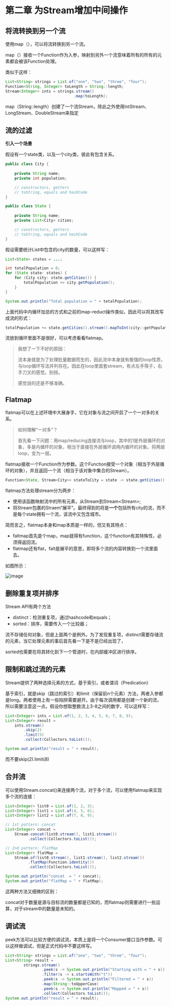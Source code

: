 # 第二章 为Stream增加中间操作

## 将流转换到另一个流

使用map（），可以将流转换到另一个流。

map（）接收一个Function作为入参，映射到另外一个流意味着所有的所有的元素都会被该Function处理。

类似于这样：

```java
List<String> strings = List.of("one", "two", "three", "four");
Function<String, Integer> toLength = String::length;
Stream<Integer> ints = strings.stream()
                              .map(toLength);
```

map（String::length）创建了一个流Stream<Integer>，除此之外使用IntStream、LongStream、DoubleStream来指定

## 流的过滤

**引入一个场景**​

假设有一个state类，以及一个city类，彼此有包含关系。

```java
public class City {
  
    private String name;
    private int population;

    // constructors, getters
    // toString, equals and hashCode
}

public class State {
  
    private String name;
    private List<City> cities;

    // constructors, getters
    // toString, equals and hashCode
}
```

假设需要统计List<State>中包含的city的数量，可以这样写：

```java
List<State> states = ...;

int totalPopulation = 0;
for (State state: states) {
    for (City city: state.getCities()) {
        totalPopulation += city.getPopulation();
    }
}

System.out.println("Total population = " + totalPopulation);
```

上面代码中内循环加总的方式和之前的map-reduct操作类似，因此可以将其改写成流的形式：

```java
totalPopulation += state.getCities().stream().mapToInt(city::getPopulation).sum();
```

流放到循环里面不是很好，可以考虑看看flatmap。

> 我想了一下不好的原因：
>
> 流本身就是为了处理批量数据而生的，因此流中本身就有极强的loop性质，与loop循环写法并列存在。因此在loop里面套stream，有点左手筷子，右手刀叉的感觉。别扭。
>
> 感觉说的还是不够准确。

## Flatmap

flatmap可以在上述环境中大展身手，它在对象与流之间开启了一个一对多的关系。

> 如何理解“一对多”？
>
> 首先看一下问题：用map/reducing连接流与loop，其中的1是外层循环的对象，多是内循环的对象，相当于直接在外层循环调用内循环的对象。将两层loop，变为一层。

flatmap接收一个Function作为参数。这个Function接受一个对象（相当于外层循环的对象），并且返回一个流（相当于该对象中集合的Stream）。

```java
Function<State, Stream<City>> stateToCity = state -> state.getCities().stream();
```

flatmap方法处理stream分为两步：

* 使用该函数映射流中的所有元素，从Stream<State>到Stream<Stream<City>>;
* 将Stream包裹的Straem“展平”。最终得到的将是**一个**包括所有city的流，而不是每个state拥有一个流，该流中又包含城市。

简而言之，flatmap本身和map本质是一样的，但又有其特点：

* faltmap首先是个map，map就得有function，这个function有其特殊性，必须得返回流。
* flatmap还有flat，falt是展平的意思，即将多个流的内容转换到一个流里面去。

如图所示：

​​​![image](image-20231118184450-4nds5wz.png)​

## 删除重复项并排序

Stream API有两个方法

* distinct：检测重复项，通过hashcode和equals；
* sorted：排序，需要传入一个比较器；

流不存储任何对象，但是上面两个是例外。为了发现重复项，distinct需要存储流的元素，当它处理元素的事后首先看一下是不是已经出现了，

sorted也需要在将其转化到下一个管道时，在内部缓冲区进行排序。

## 限制和跳过流的元素

Stream提供了两种选择元素的方式，基于索引，或者谓词（Predication）

基于索引，就是skip（跳过的索引）和limit（保留前n个元素）方法，两者入参都是long。两者使用上有一些陷阱需要避开。由于每次调用都是创建一个新的流，所以需要注意这一点。假设你想取整数流上3-8之间的数字，可以这样写：

```java
List<Integer> ints = List.of(1, 2, 3, 4, 5, 6, 7, 8, 9);
List<Integer> result = 
    ints.stream()
        .skip(2)
        .limit(5)
        .collect(Collectors.toList());

System.out.println("result = " + result);
```

而不要skip(2).limit(8)

## 合并流

可以使用Stream.concat()来连接两个流，对于多个流，可以使用flatmap来实现多个流的连接：

```java
List<Integer> list0 = List.of(1, 2, 3);
List<Integer> list1 = List.of(4, 5, 6);
List<Integer> list2 = List.of(7, 8, 9);

// 1st pattern: concat
List<Integer> concat = 
    Stream.concat(list0.stream(), list1.stream())
          .collect(Collectors.toList());

// 2nd pattern: flatMap
List<Integer> flatMap =
    Stream.of(list0.stream(), list1.stream(), list2.stream())
          .flatMap(Function.identity())
          .collect(Collectors.toList());

System.out.println("concat  = " + concat);
System.out.println("flatMap = " + flatMap);
```

这两种方法又细微的区别：

concat对于数量是源与目标流的数量都是已知的，而flatmap则需要进行一些运算，对于stream中的数量是未知的。

## 调试流

peek方法可以比较方便的调试流，本质上是将一个Consumer接口当作参数。可以这样做调试，但是正式代码中不要这样写。

```java
List<String> strings = List.of("one", "two", "three", "four");
List<String> result =
        strings.stream()
                .peek(s -> System.out.println("Starting with = " + s))
                .filter(s -> s.startsWith("t"))
                .peek(s -> System.out.println("Filtered = " + s))
                .map(String::toUpperCase)
                .peek(s -> System.out.println("Mapped = " + s))
                .collect(Collectors.toList());
System.out.println("result = " + result);
```

‍

‍

